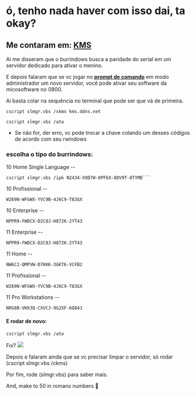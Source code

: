 # ó, tenho nada haver com isso dai, ta okay?
## Me contaram em: [KMS](https://gist.github.com/mokoshalb/b87326bbb62805e94da72f8d0f73f563) 

Ai me disseram que o burrindows busca a paridade do serial em um servidor dedicado para ativar o menino.

E depois falaram que se vc jogar no **[prompt de comando](https://pt.wikihow.com/Executar-o-Prompt-de-Comando-como-Administrador-no-Windows)** em modo administrador um novo servidor, você pode ativar seu software da micosoftware no 0800.

Aí basta colar na sequência no terminal que pode ser que vá de primeira.

```
cscript slmgr.vbs /skms kms.ddns.net
```
```
cscript slmgr.vbs /ato
```
* Se não for, der erro, vc pode trocar a chave colando um desses códigos de acordo com seu rwindows

### escolha o tipo do burrindows: 

10 Home Single Language -- 
```
cscript slmgr.vbs /ipk N2434-X9D7W-8PF6X-8DV9T-8TYMD```
```
10 Profissional -- 
```
W269N-WFGWX-YVC9B-4J6C9-T83GX
``` 
10 Enterprise -- 
```
NPPR9-FWDCX-D2C8J-H872K-2YT43
```
11 Enterprise -- 
```
NPPR9-FWDCX-D2C8J-H872K-2YT43
```
11 Home --
```
NW6C2-QMPVW-D7KKK-3GKT6-VCFB2
```
11 Profissional -- 
```
W269N-WFGWX-YVC9B-4J6C9-T83GX
```
11 Pro Workstations --	
```
NRG8B-VKK3Q-CXVCJ-9G2XF-6Q84J
```

#### E rodar de novo:
```
cscript slmgr.vbs /ato
```

Foi? ![](https://media.tenor.com/O7I6jP528WoAAAAi/potato-kawaii-potato.gif)

  Depois e falaram ainda que se vc precisar limpar o servidor, só rodar (cscript slmgr.vbs /ckms)
  
  Por fim, rode (slmgr.vbs) para saber mais.
  
  And, make to 50 in romans numbers 🤣

